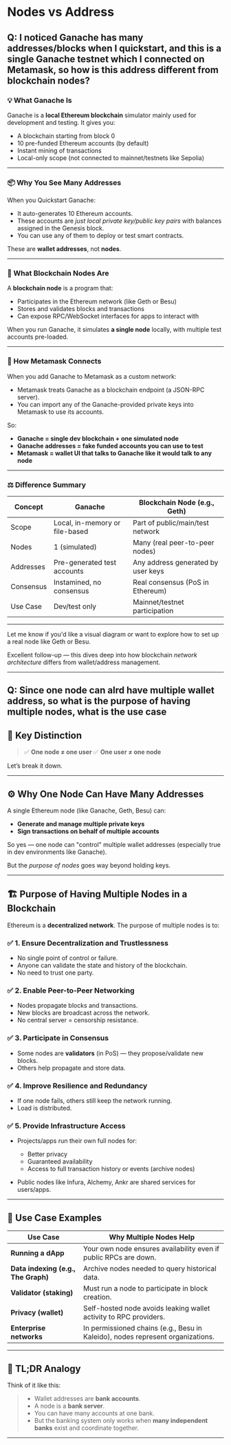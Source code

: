 # Nodes vs Address
## Q: I noticed Ganache has many addresses/blocks when I quickstart, and this is a single Ganache testnet which I connected on Metamask, so how is this address different from blockchain nodes?
### 💡 What Ganache Is

Ganache is a **local Ethereum blockchain** simulator mainly used for development and testing. It gives you:

* A blockchain starting from block 0
* 10 pre-funded Ethereum accounts (by default)
* Instant mining of transactions
* Local-only scope (not connected to mainnet/testnets like Sepolia)

---

### 📦 Why You See Many Addresses

When you Quickstart Ganache:

* It auto-generates 10 Ethereum accounts.
* These accounts are *just local private key/public key pairs* with balances assigned in the Genesis block.
* You can use any of them to deploy or test smart contracts.

These are **wallet addresses**, not **nodes**.

---

### 📡 What Blockchain Nodes Are

A **blockchain node** is a program that:

* Participates in the Ethereum network (like Geth or Besu)
* Stores and validates blocks and transactions
* Can expose RPC/WebSocket interfaces for apps to interact with

When you run Ganache, it simulates **a single node** locally, with multiple test accounts pre-loaded.

---

### 🔄 How Metamask Connects

When you add Ganache to Metamask as a custom network:

* Metamask treats Ganache as a blockchain endpoint (a JSON-RPC server).
* You can import any of the Ganache-provided private keys into Metamask to use its accounts.

So:

* **Ganache = single dev blockchain + one simulated node**
* **Ganache addresses = fake funded accounts you can use to test**
* **Metamask = wallet UI that talks to Ganache like it would talk to any node**

---

### ⚖️ Difference Summary

| Concept   | Ganache                        | Blockchain Node (e.g., Geth)       |
| --------- | ------------------------------ | ---------------------------------- |
| Scope     | Local, in-memory or file-based | Part of public/main/test network   |
| Nodes     | 1 (simulated)                  | Many (real peer-to-peer nodes)     |
| Addresses | Pre-generated test accounts    | Any address generated by user keys |
| Consensus | Instamined, no consensus       | Real consensus (PoS in Ethereum)   |
| Use Case  | Dev/test only                  | Mainnet/testnet participation      |

---

Let me know if you'd like a visual diagram or want to explore how to set up a real node like Geth or Besu.


Excellent follow-up — this dives deep into how blockchain *network architecture* differs from wallet/address management.

---

## Q: Since one node can alrd have multiple wallet address, so what is the purpose of having multiple nodes, what is the use case
## 🧠 Key Distinction

> ✅ **One node ≠ one user**
> ✅ **One user ≠ one node**

Let’s break it down.

---

## ⚙️ Why One Node Can Have Many Addresses

A single Ethereum node (like Ganache, Geth, Besu) can:

* **Generate and manage multiple private keys**
* **Sign transactions on behalf of multiple accounts**

So yes — one node can "control" multiple wallet addresses (especially true in dev environments like Ganache).

But the *purpose of nodes* goes way beyond holding keys.

---

## 🏗️ Purpose of Having Multiple Nodes in a Blockchain

Ethereum is a **decentralized network**. The purpose of multiple nodes is to:

### ✅ 1. **Ensure Decentralization and Trustlessness**

* No single point of control or failure.
* Anyone can validate the state and history of the blockchain.
* No need to trust one party.

### ✅ 2. **Enable Peer-to-Peer Networking**

* Nodes propagate blocks and transactions.
* New blocks are broadcast across the network.
* No central server = censorship resistance.

### ✅ 3. **Participate in Consensus**

* Some nodes are **validators** (in PoS) — they propose/validate new blocks.
* Others help propagate and store data.

### ✅ 4. **Improve Resilience and Redundancy**

* If one node fails, others still keep the network running.
* Load is distributed.

### ✅ 5. **Provide Infrastructure Access**

* Projects/apps run their own full nodes for:

  * Better privacy
  * Guaranteed availability
  * Access to full transaction history or events (archive nodes)
* Public nodes like Infura, Alchemy, Ankr are shared services for users/apps.

---

## 🧩 Use Case Examples

| Use Case                            | Why Multiple Nodes Help                                                        |
| ----------------------------------- | ------------------------------------------------------------------------------ |
| **Running a dApp**                  | Your own node ensures availability even if public RPCs are down.               |
| **Data indexing (e.g., The Graph)** | Archive nodes needed to query historical data.                                 |
| **Validator (staking)**             | Must run a node to participate in block creation.                              |
| **Privacy (wallet)**                | Self-hosted node avoids leaking wallet activity to RPC providers.              |
| **Enterprise networks**             | In permissioned chains (e.g., Besu in Kaleido), nodes represent organizations. |

---

## 🔄 TL;DR Analogy

Think of it like this:

> * Wallet addresses are **bank accounts**.
> * A node is a **bank server**.
> * You can have many accounts at one bank.
> * But the banking system only works when **many independent banks** exist and coordinate together.

---

